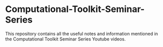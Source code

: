# Computational-Toolkit-Seminar-Series
This repository contains all the useful notes and information mentioned in the Computational Toolkit Seminar Series Youtube videos.
